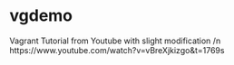 # vgdemo
<html>
Vagrant Tutorial from Youtube with slight modification /n
https://www.youtube.com/watch?v=vBreXjkizgo&t=1769s
</html>

